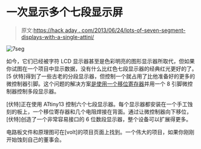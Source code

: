 # 一次显示多个七段显示屏

> 原文:[https://hack aday . com/2013/06/24/lots-of-seven-segment-displays-with-a-single-attini/](https://hackaday.com/2013/06/24/lots-of-seven-segment-displays-with-a-single-attiny/)

![7seg](../Images/a6d3f42ed3591287f2986f6a05168772.png)

如今，它们已经被字符 LCD 显示器甚至是色彩明亮的图形显示器所取代，但如果你试图在一个项目中显示数据，没有什么比红色七段显示器的经典红光更好的了。[5 伏特]得到了一些古老的分段显示器，但控制一个就占用了比他准备好的更多的微控制器引脚。这个问题的解决方案[是使用一个移位寄存器](http://fivevolts.wordpress.com/2013/06/23/a-modular-7-segments-display-2/)并用一个 8 引脚微控制器控制多段显示器。

[伏特]正在使用 ATtiny13 控制六个七段显示器。每个显示器都安装在一个手工蚀刻的板上，一个移位寄存器和几个电阻焊接在背面。通过让微控制器向下移位，[伏特]创造了一个非常容易接口的 6 位数段显示器，整个设备可以扩展得更多。

电路板文件和原理图可在[volt]的项目页面上找到。一个伟大的项目，如果你刚刚开始蚀刻自己的董事会。